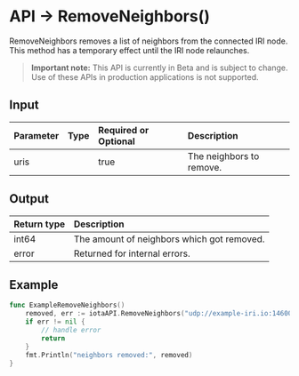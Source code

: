 # API -> RemoveNeighbors()
RemoveNeighbors removes a list of neighbors from the connected IRI node. This method has a temporary effect until the IRI node relaunches.
> **Important note:** This API is currently in Beta and is subject to change. Use of these APIs in production applications is not supported.


## Input

| Parameter       | Type | Required or Optional | Description |
|:---------------|:--------|:--------| :--------|
| uris |  | true | The neighbors to remove.  |




## Output

| Return type     | Description |
|:---------------|:--------|
| int64 | The amount of neighbors which got removed. |
| error | Returned for internal errors. |




## Example

```go
func ExampleRemoveNeighbors() 
	removed, err := iotaAPI.RemoveNeighbors("udp://example-iri.io:14600")
	if err != nil {
		// handle error
		return
	}
	fmt.Println("neighbors removed:", removed)
}

```
